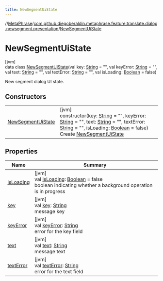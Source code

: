 ```yaml
---
title: NewSegmentUiState
---
```

//[MetaPhrase](../../../index.html)/[com.github.diegoberaldin.metaphrase.feature.translate.dialog.newsegment.presentation](../index.html)/[NewSegmentUiState](index.html)



# NewSegmentUiState



[jvm]\
data class [NewSegmentUiState](index.html)(val key: [String](https://kotlinlang.org/api/latest/jvm/stdlib/kotlin/-string/index.html) = &quot;&quot;, val keyError: [String](https://kotlinlang.org/api/latest/jvm/stdlib/kotlin/-string/index.html) = &quot;&quot;, val text: [String](https://kotlinlang.org/api/latest/jvm/stdlib/kotlin/-string/index.html) = &quot;&quot;, val textError: [String](https://kotlinlang.org/api/latest/jvm/stdlib/kotlin/-string/index.html) = &quot;&quot;, val isLoading: [Boolean](https://kotlinlang.org/api/latest/jvm/stdlib/kotlin/-boolean/index.html) = false)

New segment dialog UI state.



## Constructors


| | |
|---|---|
| [NewSegmentUiState](-new-segment-ui-state.html) | [jvm]<br>constructor(key: [String](https://kotlinlang.org/api/latest/jvm/stdlib/kotlin/-string/index.html) = &quot;&quot;, keyError: [String](https://kotlinlang.org/api/latest/jvm/stdlib/kotlin/-string/index.html) = &quot;&quot;, text: [String](https://kotlinlang.org/api/latest/jvm/stdlib/kotlin/-string/index.html) = &quot;&quot;, textError: [String](https://kotlinlang.org/api/latest/jvm/stdlib/kotlin/-string/index.html) = &quot;&quot;, isLoading: [Boolean](https://kotlinlang.org/api/latest/jvm/stdlib/kotlin/-boolean/index.html) = false)<br>Create [NewSegmentUiState](index.html) |


## Properties


| Name | Summary |
|---|---|
| [isLoading](is-loading.html) | [jvm]<br>val [isLoading](is-loading.html): [Boolean](https://kotlinlang.org/api/latest/jvm/stdlib/kotlin/-boolean/index.html) = false<br>boolean indicating whether a background operation is in progress |
| [key](key.html) | [jvm]<br>val [key](key.html): [String](https://kotlinlang.org/api/latest/jvm/stdlib/kotlin/-string/index.html)<br>message key |
| [keyError](key-error.html) | [jvm]<br>val [keyError](key-error.html): [String](https://kotlinlang.org/api/latest/jvm/stdlib/kotlin/-string/index.html)<br>error for the key field |
| [text](text.html) | [jvm]<br>val [text](text.html): [String](https://kotlinlang.org/api/latest/jvm/stdlib/kotlin/-string/index.html)<br>message text |
| [textError](text-error.html) | [jvm]<br>val [textError](text-error.html): [String](https://kotlinlang.org/api/latest/jvm/stdlib/kotlin/-string/index.html)<br>error for the text field |

